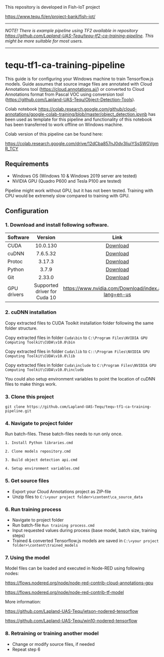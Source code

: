 This repository is developed in Fish-IoT project

https://www.tequ.fi/en/project-bank/fish-iot/ 

---

*NOTE! There is example pipeline using TF2 available in repository https://github.com/Lapland-UAS-Tequ/tequ-tf2-ca-training-pipeline. This might be more suitable for most users.*

---
# tequ-tf1-ca-training-pipeline
This guide is for configuring your Windows machine to train Tensorflow.js models. Guide assumes that source image files are annotated with Cloud Annotations tool (https://cloud.annotations.ai/) or converted to Cloud Annotations format from Pascal VOC using conversion tool (https://github.com/Lapland-UAS-Tequ/Object-Detection-Tools).

Colab notebook https://colab.research.google.com/github/cloud-annotations/google-colab-training/blob/master/object_detection.ipynb has been used as template for this pipeline and functionality of this notebook has been transferred to work offline on Windows machine.

Colab version of this pipeline can be found here:

https://colab.research.google.com/drive/12dCba857nJ0dv3IiuiYSsSWGVgmR_TCY

## Requirements

- Windows OS (Windows 10 & Windows 2019 server are tested)
- NVIDIA GPU (Quadro P600 and Tesla P100 are tested)

Pipeline might work without GPU, but it has not been tested. Training with CPU would be extremely slow compared to training with GPU.

## Configuration

### 1. Download and install following software.

| Software      | Version       | Link |
| ------------- |:-------------:| :-------------:| 
| CUDA          | 10.0.130      | <a href=https://tequ-win10-nodered-tensorflow.s3.eu.cloud-object-storage.appdomain.cloud/cuda_10.0.130_411.31_win10.exe>Download</a>|
| cuDNN         | 7.6.5.32      | <a href=https://tequ-win10-nodered-tensorflow.s3.eu.cloud-object-storage.appdomain.cloud/cudnn-10.0-windows10-x64-v7.6.5.32.zip>Download</a>|
| Protoc        | 3.17.3        | <a href=https://tequ-win10-nodered-tensorflow.s3.eu.cloud-object-storage.appdomain.cloud/protoc-3.17.3-win64.zip>Download</a>|
| Python        | 3.7.9         | <a href=https://tequ-win10-nodered-tensorflow.s3.eu.cloud-object-storage.appdomain.cloud/python-3.7.9-amd64.exe>Download</a>|
| Git           | 2.33.0        | <a href=https://tequ-win10-nodered-tensorflow.s3.eu.cloud-object-storage.appdomain.cloud/Git-2.33.0-64-bit.exe>Download</a>|
| GPU drivers   | Supported driver for Cuda 10 | https://www.nvidia.com/Download/index.aspx?lang=en-us |

### 2. cuDNN installation

Copy extracted files to CUDA Toolkit installation folder following the same folder structure.

Copy extracted files in folder ```Cuda\bin``` to ```C:\Program Files\NVIDIA GPU Computing Toolkit\CUDA\v10.0\bin```

Copy extracted files in folder ```Cuda\lib``` to ```C::\Program Files\NVIDIA GPU Computing Toolkit\CUDA\v10.0\lib```

Copy extracted files in folder ```Cuda\include``` to ```C:\Program Files\NVIDIA GPU Computing Toolkit\CUDA\v10.0\include```

You could also setup environment variables to point the location of cuDNN files to make things work.

### 3. Clone this project 

```
git clone https://github.com/Lapland-UAS-Tequ/tequ-tf1-ca-training-pipeline.git
```

### 4. Navigate to project folder

Run batch-files. These batch-files needs to run only once. 

```
1. Install Python libraries.cmd
```

```
2. Clone models repository.cmd
```

```
3. Build object detection api.cmd
```

```
4. Setup environment variables.cmd
```

### 5. Get source files

- Export your Cloud Annotations project as ZIP-file
- Unzip files to ```C:\<your project folder>\content\ca_source_data```

### 6. Run training process

- Navigate to project folder
- Run batch-file ```Run training process.cmd```
- Input requested values during process (base model, batch size, training steps)
- Trained & converted Tensorflow.js models are saved in ```C:\<your project folder>\content\trained_models```

### 7. Using the model

Model files can be loaded and executed in Node-RED using following nodes: 

https://flows.nodered.org/node/node-red-contrib-cloud-annotations-gpu

https://flows.nodered.org/node/node-red-contrib-tf-model

More information:

https://github.com/Lapland-UAS-Tequ/jetson-nodered-tensorflow

https://github.com/Lapland-UAS-Tequ/win10-nodered-tensorflow

### 8. Retraining or training another model
- Change or modify source files, if needed
- Repeat step 6
